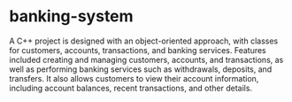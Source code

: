 # banking-system

A C++ project is designed with an object-oriented approach, with classes for customers, accounts, transactions, and banking services. Features included creating and managing customers, accounts, and transactions, as well as performing banking services such as withdrawals, deposits, and transfers. It also allows customers to view their account information, including account balances, recent transactions, and other details.
